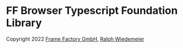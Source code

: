 # FF Browser Typescript Foundation Library

Copyright 2022 [Frame Factory GmbH](https://framefactory.ch), [Ralph Wiedemeier](https://about.me/ralphw)  
